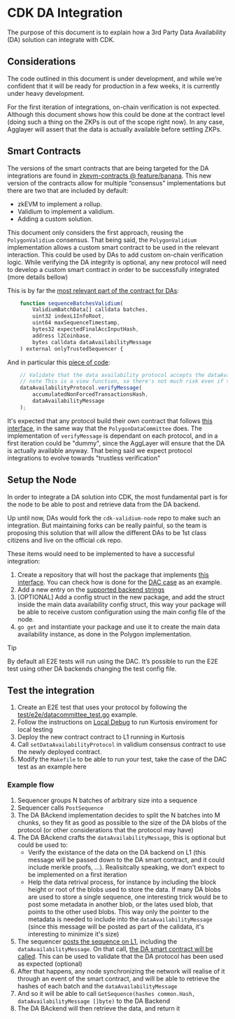 # CDK DA Integration

The purpose of this document is to explain how a 3rd Party Data Availability (DA) solution can integrate with CDK.  

## Considerations

The code outlined in this document is under development, and while we’re confident that it will be ready for production in a few weeks, it is currently under heavy development.
  
For the first iteration of integrations, on-chain verification is not expected. Although this document shows how this could be done at the contract level (doing such a thing on the ZKPs is out of the scope right now). In any case, Agglayer will assert that the data is actually available before settling ZKPs.

## Smart Contracts

The versions of the smart contracts that are being targeted for the DA integrations are found in [zkevm-contracts @ feature/banana](]https://github.com/agglayer/agglayer-contracts/tree/feature/banana). This new version of the contracts allow for multiple “consensus” implementations but there are two that are included by default:

- zkEVM to implement a rollup.
- Validium to implement a validium.
- Adding a custom solution. 

This document only considers the first approach, reusing the `PolygonValidium` consensus. That being said, the `PolygonValidium` implementation allows a custom smart contract to be used in the relevant interaction. This could be used by DAs to add custom on-chain verification logic. While verifying the DA integrity is optional, any new protocol will need to develop a custom smart contract in order to be successfully  integrated (more details bellow)

This is by far the [most relevant part of the contract for DAs](https://github.com/agglayer/agglayer-contracts/blob/533641301223a1e413b2e8f0323354671f310922/contracts/v2/consensus/validium/PolygonValidiumEtrog.sol#L91C5-L98C36):

```javascript
    function sequenceBatchesValidium(
        ValidiumBatchData[] calldata batches,
        uint32 indexL1InfoRoot,
        uint64 maxSequenceTimestamp,
        bytes32 expectedFinalAccInputHash,
        address l2Coinbase,
        bytes calldata dataAvailabilityMessage
    ) external onlyTrustedSequencer {
```

And in particular this [piece of code](https://github.com/agglayer/agglayer-contracts/blob/feature/banana/contracts/v2/consensus/validium/PolygonValidiumEtrog.sol#L228C13-L230):

```javascript
    // Validate that the data availability protocol accepts the dataAvailabilityMessage
    // note This is a view function, so there's not much risk even if this contract was vulnerable to reentrant attacks
    dataAvailabilityProtocol.verifyMessage(
        accumulatedNonForcedTransactionsHash,
        dataAvailabilityMessage
    );
```

It's expected that any protocol build their own contract that follows [this interface](https://github.com/agglayer/agglayer-contracts/blob/feature/banana/contracts/v2/interfaces/IDataAvailabilityProtocol.sol#L5), in the same way that the `PolygonDataCommittee` does. The implementation of `verifyMessage` is dependant on each protocol, and in a first iteration could be "dummy", since the AggLayer will ensure that the DA is actually available anyway. That being said we expect protocol integrations to evolve towards "trustless verification"

## Setup the Node

In order to integrate a DA solution into CDK, the most fundamental part is for the node to be able to post and retrieve data from the DA backend.  

Up until now, DAs would fork the `cdk-validium-node` repo to make such an integration. But maintaining forks can be really painful, so the team is proposing this solution that will allow the different DAs to be 1st class citizens and live on the official `cdk` repo. 

These items would need to be implemented to have a successful integration:

1. Create a repository that will host the package that implements [this interface](https://github.com/0xPolygon/cdk/blob/develop/dataavailability/interfaces.go#L11-L16). You can check how is done for the [DAC case](https://github.com/0xPolygon/cdk/blob/develop/dataavailability/datacommittee/datacommittee.go) as an example.
2. Add a new entry on the [supported backend strings](https://github.com/0xPolygon/cdk/blob/develop/dataavailability/config.go)
3. [OPTIONAL] Add a config struct in the new package, and add the struct inside the main data availability config struct, this way your package will be able to receive custom configuration using the main config file of the node.
4. `go get` and instantiate your package and use it to create the main data availability instance, as done in the Polygon implementation.

> [!TIP]
> By default all E2E tests will run using the DAC. It’s possible to run the E2E test using other DA backends changing the test config file.

## Test the integration

1. Create an E2E test that uses your protocol by following the [test/e2e/datacommittee_test.go](https://github.com/0xPolygon/cdk-validium-node/blob/develop/test/e2e/datacommittee_test.go) example.
2. Follow the instructions on [Local Debug](local_debug.md) to run Kurtosis enviroment for local testing
4. Deploy the new contract contract to L1 running in Kurtosis
4. Call `setDataAvailabilityProtocol` in validium consensus contract to use the newly deployed contract.
5. Modify the `Makefile` to be able to run your test, take the case of the DAC test as an example here

### Example flow

1. Sequencer groups N batches of arbitrary size into a sequence
2. Sequencer calls `PostSequence`
3. The DA BAckend implementation decides to split the N batches into M chunks, so they fit as good as possible to the size of the DA blobs of the protocol (or other considerations that the protocol may have)
4. The DA BAckend crafts the `dataAvailabilityMessage`, this is optional but could be used to:
    - Verify the existance of the data on the DA backend on L1 (this message will be passed down to the DA smart contract, and it could include merkle proofs, ...). Realisitcally speaking, we don't expect to be implemented on a first iteration
    - Help the data retrival process, for instance by including the block height or root of the blobs used to store the data. If many DA blobs are used to store a single sequence, one interesting trick would be to post some metadata in another blob, or the lates used blob, that points to the other used blobs. This way only the pointer to the metadata is needed to include into the `dataAvailabilityMessage` (since this message will be posted as part of the calldata, it's interesting to minimize it's size)
5. The sequencer [posts the sequence on L1](https://github.com/agglayer/agglayer-contracts/blob/develop/contracts/v2/consensus/validium/PolygonValidiumEtrog.sol#L85), including the `dataAvailabilityMessage`. On that call, [the DA smart contract will be called](https://github.com/agglayer/agglayer-contracts/blob/develop/contracts/v2/consensus/validium/PolygonValidiumEtrog.sol#L217). This can be used to validate that the DA protocol has been used as expected (optional)
6. After that happens, any node synchronizing the network will realise of it through an event of the smart contract, and will be able to retrieve the hashes of each batch and the `dataAvailabilityMessage`
7. And so it will be able to call `GetSequence(hashes common.Hash, dataAvailabilityMessage []byte)` to the DA Backend
8. The DA BAckend will then retrieve the data, and return it
